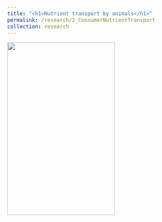 ```yaml
---
title: "<h1>Nutrient transport by animals</h1>"
permalink: /research/2_ConsumerNutrientTransport
collection: research
---
```


<img src="" alt="" style = "width:250px;height:400px;margin-right:15px;float:left">
